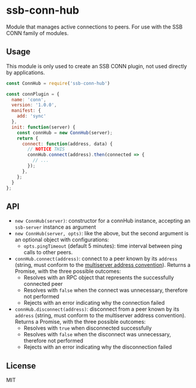 # ssb-conn-hub

Module that manages active connections to peers. For use with the SSB CONN family of modules.

## Usage

This module is only used to create an SSB CONN plugin, not used directly by applications.

```js
const ConnHub = require('ssb-conn-hub')

const connPlugin = {
  name: 'conn',
  version: '1.0.0',
  manifest: {
    add: 'sync'
  },
  init: function(server) {
    const connHub = new ConnHub(server);
    return {
      connect: function(address, data) {
        // NOTICE THIS
        connHub.connect(address).then(connected => {
          // ...
        });
      },
    };
  }
};
```

## API

* `new ConnHub(server)`: constructor for a connHub instance, accepting an `ssb-server` instance as argument
* `new ConnHub(server, opts)`: like the above, but the second argument is an optional object with configurations:
  - `opts.pingTimeout` (default 5 minutes): time interval between ping calls to other peers.
* `connHub.connect(address)`: connect to a peer known by its `address` (string, must conform to the [multiserver address convention](https://github.com/dominictarr/multiserver-address)). Returns a Promise, with the three possible outcomes:
  - Resolves with an RPC object that represents the successfully connected peer
  - Resolves with `false` when the connect was unnecessary, therefore not performed
  - Rejects with an error indicating why the connection failed
* `connHub.disconnect(address)`: disconnect from a peer known by its `address` (string, must conform to the multiserver address convention). Returns a Promise, with the three possible outcomes:
  - Resolves with `true` when disconnected successfully
  - Resolves with `false` when the disconnect was unnecessary, therefore not performed
  - Rejects with an error indicating why the disconnection failed

## License

MIT
